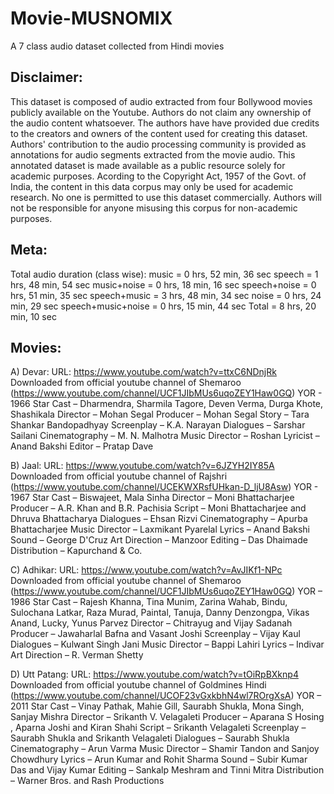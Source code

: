 # Movie-MUSNOMIX
A 7 class audio dataset collected from Hindi movies

Disclaimer:
-----------
This dataset is composed of audio extracted from four Bollywood movies publicly available on the Youtube. Authors do not claim any ownership of the audio content whatsoever. The authors have have provided due credits to the creators and owners of the content used for creating this dataset. Authors' contribution to the audio processing community is provided as annotations for audio segments extracted from the movie audio. This annotated dataset is made available as a public resource solely for academic purposes. Acording to the Copyright Act, 1957 of the Govt. of India, the content in this data corpus may only be used for academic research. No one is permitted to use this dataset commercially. Authors will not be responsible for anyone misusing this corpus for non-academic purposes.

Meta:
-----
Total audio duration (class wise):
music = 0 hrs, 52 min, 36 sec
speech = 1 hrs, 48 min, 54 sec
music+noise = 0 hrs, 18 min, 16 sec
speech+noise = 0 hrs, 51 min, 35 sec
speech+music = 3 hrs, 48 min, 34 sec
noise = 0 hrs, 24 min, 29 sec
speech+music+noise = 0 hrs, 15 min, 44 sec
Total = 8 hrs, 20 min, 10 sec


Movies:
-------
A) Devar: 
     URL: https://www.youtube.com/watch?v=ttxC6NDnjRk
     Downloaded from official youtube channel of Shemaroo (https://www.youtube.com/channel/UCF1JIbMUs6uqoZEY1Haw0GQ)
     YOR - 1966
     Star Cast – Dharmendra, Sharmila Tagore, Deven Verma, Durga Khote, Shashikala
     Director – Mohan Segal
     Producer – Mohan Segal
     Story – Tara Shankar Bandopadhyay
     Screenplay – K.A. Narayan 
     Dialogues – Sarshar Sailani 
     Cinematography – M. N. Malhotra
     Music Director – Roshan
     Lyricist – Anand Bakshi
     Editor – Pratap Dave

B) Jaal:
     URL: https://www.youtube.com/watch?v=6JZYH2IY85A
     Downloaded from official youtube channel of Rajshri (https://www.youtube.com/channel/UCEKWXRsfUHkan-D_ljU8Asw)
     YOR - 1967
     Star Cast – Biswajeet, Mala Sinha
     Director – Moni Bhattacharjee
     Producer – A.R. Khan and B.R. Pachisia
     Script – Moni Bhattacharjee and Dhruva Bhattacharya 
     Dialogues – Ehsan Rizvi
     Cinematography – Apurba Bhattacharjee
     Music Director – Laxmikant Pyarelal
     Lyrics – Anand Bakshi
     Sound – George D'Cruz
     Art Direction –  Manzoor
     Editing – Das Dhaimade
     Distribution – Kapurchand & Co.

C) Adhikar: 
     URL: https://www.youtube.com/watch?v=AvJIKf1-NPc
     Downloaded from official youtube channel of Shemaroo (https://www.youtube.com/channel/UCF1JIbMUs6uqoZEY1Haw0GQ)
     YOR – 1986
     Star Cast – Rajesh Khanna, Tina Munim, Zarina Wahab, Bindu, Sulochana Latkar, Raza Murad, Paintal, Tanuja, Danny Denzongpa, Vikas Anand, Lucky, 
                 Yunus Parvez
     Director – Chitrayug  and Vijay Sadanah
     Producer – Jawaharlal Bafna and Vasant Joshi
     Screenplay – Vijay Kaul
     Dialogues – Kulwant Singh Jani
     Music Director – Bappi Lahiri
     Lyrics – Indivar
     Art Direction – R. Verman Shetty

D) Utt Patang:
     URL: https://www.youtube.com/watch?v=tOiRpBXknp4
     Downloaded from official youtube channel of Goldmines Hindi (https://www.youtube.com/channel/UCOF23vGxkbhN4wl7ROrgXsA)
     YOR – 2011
     Star Cast – Vinay Pathak, Mahie Gill, Saurabh Shukla, Mona Singh, Sanjay Mishra
     Director – Srikanth V. Velagaleti
     Producer – Aparana S Hosing , Aparna Joshi and Kiran Shahi
     Script – Srikanth Velagaleti
     Screenplay – Saurabh Shukla and Srikanth Velagaleti
     Dialogues – Saurabh Shukla
     Cinematography – Arun Varma
     Music Director – Shamir Tandon and Sanjoy Chowdhury
     Lyrics – Arun Kumar and Rohit Sharma
     Sound – Subir Kumar Das and Vijay Kumar 
     Editing – Sankalp Meshram and Tinni Mitra
     Distribution – Warner Bros. and Rash Productions
